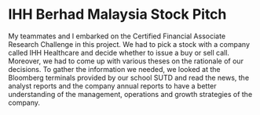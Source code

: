 # IHH Berhad Malaysia Stock Pitch

My teammates and I embarked on the Certified Financial Associate Research Challenge in this project. We had to pick a stock with a company called IHH Healthcare and decide whether to issue a buy or sell call. Moreover, we had to come up with various theses on the rationale of our decisions. To gather the information we needed, we looked at the Bloomberg terminals provided by our school SUTD and read the news, the analyst reports and the company annual reports to have a better understanding of the management, operations and growth strategies of the company.
